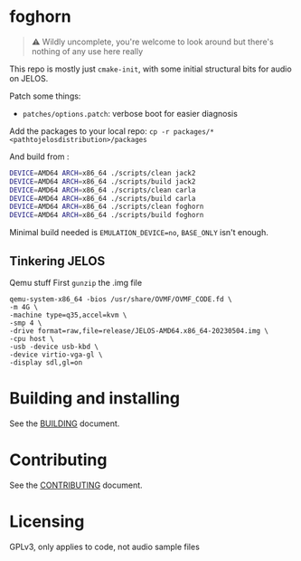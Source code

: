 # foghorn

> :warning: Wildly uncomplete, you're welcome to look around but there's nothing of any use here really

This repo is mostly just `cmake-init`, with some initial structural bits for audio on JELOS.

Patch some things:
- `patches/options.patch`: verbose boot for easier diagnosis

Add the packages to your local repo:
`cp -r packages/* <pathtojelosdistribution>/packages`

And build from <pathtojelosdistribution>:
```bash
DEVICE=AMD64 ARCH=x86_64 ./scripts/clean jack2
DEVICE=AMD64 ARCH=x86_64 ./scripts/build jack2
DEVICE=AMD64 ARCH=x86_64 ./scripts/clean carla
DEVICE=AMD64 ARCH=x86_64 ./scripts/build carla
DEVICE=AMD64 ARCH=x86_64 ./scripts/clean foghorn
DEVICE=AMD64 ARCH=x86_64 ./scripts/build foghorn
```

Minimal build needed is `EMULATION_DEVICE=no`, `BASE_ONLY` isn't enough.

## Tinkering JELOS

Qemu stuff
First `gunzip` the .img file
```
qemu-system-x86_64 -bios /usr/share/OVMF/OVMF_CODE.fd \
-m 4G \
-machine type=q35,accel=kvm \
-smp 4 \
-drive format=raw,file=release/JELOS-AMD64.x86_64-20230504.img \
-cpu host \
-usb -device usb-kbd \
-device virtio-vga-gl \
-display sdl,gl=on
```

# Building and installing

See the [BUILDING](BUILDING.md) document.

# Contributing

See the [CONTRIBUTING](CONTRIBUTING.md) document.

# Licensing

GPLv3, only applies to code, not audio sample files
